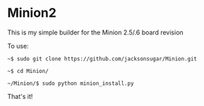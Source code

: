 # Minion2

This is my simple builder for the Minion 2.5/.6 board revision

To use:

  `~$ sudo git clone https://github.com/jacksonsugar/Minion.git`
  
  `~$ cd Minion/`
  
  `~/Minion/$ sudo python minion_install.py`
  
  
That's it!
